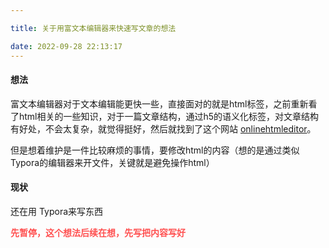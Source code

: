 ```yaml
---

title: 关于用富文本编辑器来快速写文章的想法

date: 2022-09-28 22:13:17
---
```

#### 想法

富文本编辑器对于文本编辑能更快一些，直接面对的就是html标签，之前重新看了html相关的一些知识，对于一篇文章结构，通过h5的语义化标签，对文章结构有好处，不会太复杂，就觉得挺好，然后就找到了这个网站 [onlinehtmleditor](https://onlinehtmleditor.dev/)。

但是想着维护是一件比较麻烦的事情，要修改html的内容（想的是通过类似Typora的编辑器来开文件，关键就是避免操作html）

#### 现状

还在用 Typora来写东西

<span style='color:#ff5050'>**先暂停，这个想法后续在想，先写把内容写好**</span>